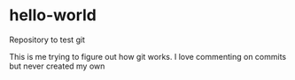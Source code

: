 # hello-world
Repository to test git

This is me trying to figure out how git works. I love commenting on commits but never created my own
